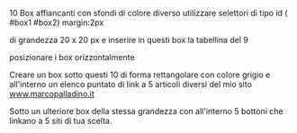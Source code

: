 10 Box affiancanti con sfondi di colore diverso
utilizzare selettori di tipo id ( #box1 #box2)
margin:2px

di grandezza 20 x 20 px e inserire in questi box la tabellina del 9

posizionare i box orizzontalmente

Creare un box sotto questi 10 di forma rettangolare
con colore grigio e all'interno un elenco puntato di link a 5 articoli diversi
del mio sito www.marcopalladino.it

Sotto un ulteriore box della stessa grandezza con all'interno 5 bottoni che linkano a 5 siti di tua scelta.
